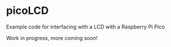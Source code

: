 # picoLCD
Example code for interfacing with a LCD with a Raspberry Pi Pico

Work in progress, more coming soon!
